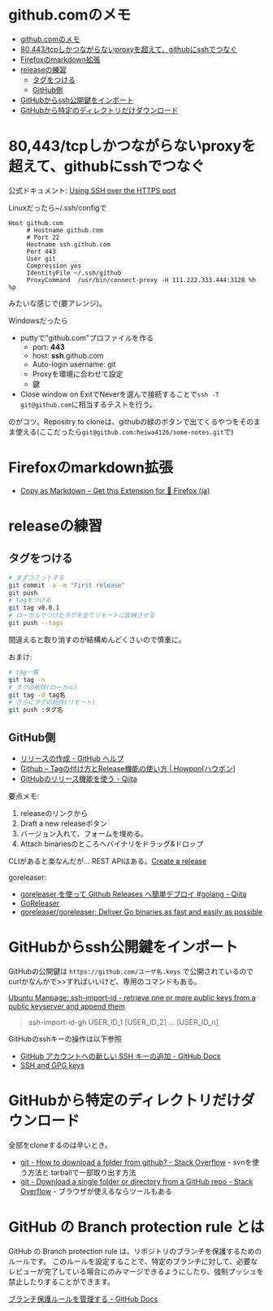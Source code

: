 # github.comのメモ

- [github.comのメモ](#githubcomのメモ)
- [80,443/tcpしかつながらないproxyを超えて、githubにsshでつなぐ](#80443tcpしかつながらないproxyを超えてgithubにsshでつなぐ)
- [Firefoxのmarkdown拡張](#firefoxのmarkdown拡張)
- [releaseの練習](#releaseの練習)
  - [タグをつける](#タグをつける)
  - [GitHub側](#github側)
- [GitHubからssh公開鍵をインポート](#githubからssh公開鍵をインポート)
- [GitHubから特定のディレクトリだけダウンロード](#githubから特定のディレクトリだけダウンロード)



# 80,443/tcpしかつながらないproxyを超えて、githubにsshでつなぐ

公式ドキュメント: [Using SSH over the HTTPS port](https://help.github.com/articles/using-ssh-over-the-https-port/)

Linuxだったら~/.ssh/configで
```
Host github.com
     # Hostname github.com
     # Port 22
     Hostname ssh.github.com
     Port 443
     User git
     Compression yes
     IdentityFile ~/.ssh/github
     ProxyCommand  /usr/bin/connect-proxy -H 111.222.333.444:3128 %h %p
```
みたいな感じで(要アレンジ)。


Windowsだったら
* puttyで"github.com"プロファイルを作る
  - port: **443**
  - host: **ssh**.github.com
  - Auto-login username: git
  - Proxyを環境に合わせて設定
  - 鍵
* Close window on ExitでNeverを選んで接続することで`ssh -T git@github.com`に相当するテストを行う。

のがコツ。Repositry to cloneは、githubの緑のボタンで出てくるやつをそのまま使える(ここだったら`git@github.com:heiwa4126/some-notes.git`で)

# Firefoxのmarkdown拡張

- [Copy as Markdown – Get this Extension for 🦊 Firefox (ja)](https://addons.mozilla.org/ja/firefox/addon/copy-as-markdown/)


# releaseの練習

## タグをつける

``` bash
# まずコミットする
git commit -a -m "First release"
git push
# tagをつける
git tag v0.0.1
# ローカルでつけたタグを全てリモートに反映させる
git push --tags
```

間違えると取り消すのが結構めんどくさいので慎重に。

おまけ:
``` bash
# tag一覧
git tag -n
# タグの削除(ローカル)
git tag -d tag名
# さらにタグの削除(リモート)
git push :タグ名
```

## GitHub側

- [リリースの作成 - GitHub ヘルプ](https://help.github.com/ja/articles/creating-releases)
- [Github – Tagの付け方とRelease機能の使い方 | Howpon[ハウポン]](https://howpon.com/7676)
- [GitHubのリリース機能を使う - Qiita](https://qiita.com/todogzm/items/db9f5f2cedf976379f84)

要点メモ:

1. releaseのリンクから
2. Draft a new releaseボタン
3. バージョン入れて、フォームを埋める。
4. Attach binariesのところへバイナリをドラッグ&ドロップ

CLIがあると楽なんだが...
REST APIはある。[Create a release](https://developer.github.com/v3/repos/releases/#create-a-release)

goreleaser:
- [goreleaser を使って Github Releases へ簡単デプロイ #golang - Qiita](https://qiita.com/ynozue/items/f939cff562ec782b33f0)
- [GoReleaser](https://goreleaser.com/)
- [goreleaser/goreleaser: Deliver Go binaries as fast and easily as possible](https://github.com/goreleaser/goreleaser)


# GitHubからssh公開鍵をインポート

GitHubの公開鍵は `https://github.com/ユーザ名.keys` で公開されているので curlかなんかで>>すればいいけど、専用のコマンドもある。

[Ubuntu Manpage: ssh-import-id - retrieve one or more public keys from a public keyserver and append them](http://manpages.ubuntu.com/manpages/xenial/man1/ssh-import-id.1.html)

>  ssh-import-id-gh USER_ID_1 [USER_ID_2] ... [USER_ID_n]

GitHubのsshキーの操作は以下参照
- [GitHub アカウントへの新しい SSH キーの追加 - GitHub Docs](https://docs.github.com/ja/free-pro-team@latest/github/authenticating-to-github/adding-a-new-ssh-key-to-your-github-account)
- [SSH and GPG keys](https://github.com/settings/keys)


# GitHubから特定のディレクトリだけダウンロード

全部をcloneするのは辛いとき。

- [git - How to download a folder from github? - Stack Overflow](https://stackoverflow.com/questions/33066582/how-to-download-a-folder-from-github) - svnを使う方法と tarballで一部取り出す方法
- [git - Download a single folder or directory from a GitHub repo - Stack Overflow](https://stackoverflow.com/questions/7106012/download-a-single-folder-or-directory-from-a-github-repo) - ブラウザが使えるならツールもある


# GitHub の Branch protection rule とは

GitHub の Branch protection rule は、リポジトリのブランチを保護するためのルールです。
このルールを設定することで、特定のブランチに対して、必要なレビューが完了している場合にのみマージできるようにしたり、強制プッシュを禁止したりすることができます。

[ブランチ保護ルールを管理する \- GitHub Docs](https://docs.github.com/ja/repositories/configuring-branches-and-merges-in-your-repository/defining-the-mergeability-of-pull-requests/managing-a-branch-protection-rule)
